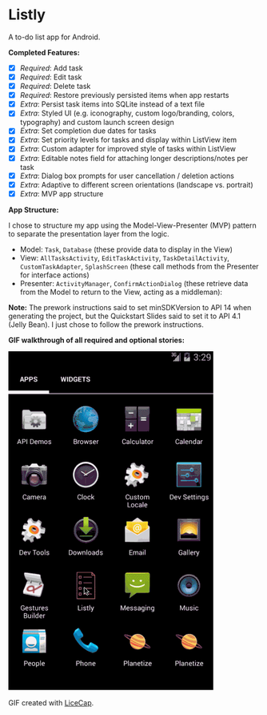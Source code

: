 # Listly

A to-do list app for Android.

**Completed Features:**

 * [x] *Required*: Add task
 * [x] *Required*: Edit task
 * [x] *Required*: Delete task
 * [x] *Required*: Restore previously persisted items when app restarts 
 * [x] *Extra*: Persist task items into SQLite instead of a text file 
 * [x] *Extra*: Styled UI (e.g. iconography, custom logo/branding, colors, typography) and custom launch screen design
 * [x] *Extra*: Set completion due dates for tasks 
 * [x] *Extra*: Set priority levels for tasks and display within ListView item
 * [x] *Extra*: Custom adapter for improved style of tasks within ListView
 * [x] *Extra*: Editable notes field for attaching longer descriptions/notes per task
 * [x] *Extra*: Dialog box prompts for user cancellation / deletion actions
 * [x] *Extra*: Adaptive to different screen orientations (landscape vs. portrait)
 * [x] *Extra*: MVP app structure

**App Structure:**

I chose to structure my app using the Model-View-Presenter (MVP) pattern to separate the presentation layer from the logic.

 * Model: `Task`, `Database` (these provide data to display in the View)
 * View: `AllTasksActivity`, `EditTaskActivity`, `TaskDetailActivity`, `CustomTaskAdapter`, `SplashScreen` (these call methods from the Presenter for interface actions)
 * Presenter: `ActivityManager`, `ConfirmActionDialog` (these retrieve data from the Model to return to the View, acting as a middleman):

**Note:**
The prework instructions said to set minSDKVersion to API 14 when generating the project, but the Quickstart Slides said to set it to API 4.1 (Jelly Bean). I just chose to follow the prework instructions.

**GIF walkthrough of all required and optional stories:**

![Video Walkthrough](listlyfaster.gif)

GIF created with [LiceCap](http://www.cockos.com/licecap/).
